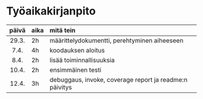 # Työaikakirjanpito

| päivä | aika | mitä tein  |
| :----:|:-----| :-----|
| 29.3. | 2h   |  määrittelydokumentti, perehtyminen aiheeseen  |
| 7.4.  | 4h   |  koodauksen aloitus  |
| 8.4.  | 2h   |  lisää toiminnallisuuksia  |
| 10.4. | 2h   |  ensimmäinen testi |
| 12.4. | 3h   |  debuggaus, invoke, coverage report ja readme:n päivitys |
